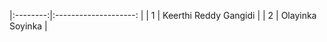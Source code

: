 


|:--------:|:--------------------:            |
|   1      |    Keerthi Reddy Gangidi         |
|   2      |    Olayinka Soyinka              |
